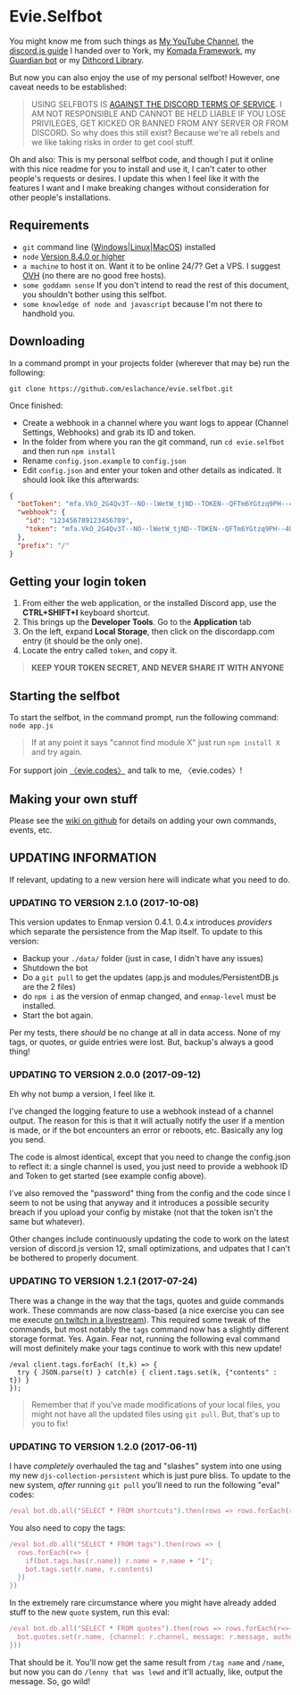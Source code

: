 # Evie.Selfbot

You might know me from such things as [My YouTube Channel](https://www.youtube.com/channel/UCvQubaJPD0D-PSokbd5DAiw), 
the [discord.js guide](https://anidiots.guide/) I handed over to York, my [Komada Framework](http://komada.js.org/), 
my [Guardian bot](https://github.com/eslachance/guardian) or my [Dithcord Library](https://github.com/eslachance/dithcord). 

But now you can also enjoy the use of my personal selfbot! However, one caveat needs to be established:

> USING SELFBOTS IS [AGAINST THE DISCORD TERMS OF SERVICE](https://discordapp.com/developers/docs/topics/oauth2). I AM NOT RESPONSIBLE AND CANNOT BE HELD LIABLE IF YOU LOSE PRIVILEGES, GET KICKED OR BANNED FROM ANY SERVER OR FROM DISCORD.
> So why does this still exist? Because we're all rebels and we like taking risks in order to get cool stuff.

Oh and also: This is my personal selfbot code, and though I put it online with this nice readme 
for you to install and use it, I can't cater to other people's requests or desires. I update
this when I feel like it with the features I want and I make breaking changes without 
consideration for other people's installations.

## Requirements

- `git` command line ([Windows](https://git-scm.com/download/win)|[Linux](https://git-scm.com/book/en/v2/Getting-Started-Installing-Git)|[MacOS](https://git-scm.com/download/mac)) installed
- `node` [Version 8.4.0 or higher](https://nodejs.org)
- `a machine` to host it on. Want it to be online 24/7? Get a VPS. I suggest [OVH](http://ovh.com/) (no there are no good free hosts).
- `some goddamn sense` If you don't intend to read the rest of this document, you shouldn't bother using this selfbot.
- `some knowledge of node and javascript` because I'm not there to handhold you.

## Downloading

In a command prompt in your projects folder (wherever that may be) run the following:

`git clone https://github.com/eslachance/evie.selfbot.git`

Once finished: 

- Create a webhook in a channel where you want logs to appear (Channel Settings, Webhooks) and grab its ID and token.
- In the folder from where you ran the git command, run `cd evie.selfbot` and then run `npm install`
- Rename `config.json.example` to `config.json`
- Edit `config.json` and enter your token and other details as indicated. It should look like this afterwards: 

```json
{
  "botToken": "mfa.VkO_2G4Qv3T--NO--lWetW_tjND--TOKEN--QFTm6YGtzq9PH--4U--tG0",
  "webhook": {
    "id": "123456789123456789",
    "token": "mfa.VkO_2G4Qv3T--NO--lWetW_tjND--TOKEN--QFTm6YGtzq9PH--4U--tG0"
  },
  "prefix": "/"
}
```

## Getting your login token

1. From either the web application, or the installed Discord app, use the **CTRL+SHIFT+I** keyboard shortcut.
2. This brings up the **Developer Tools**. Go to the **Application** tab
3. On the left, expand **Local Storage**, then click on the discordapp.com entry (it should be the only one).
4. Locate the entry called `token`, and copy it.

> **KEEP YOUR TOKEN SECRET, AND NEVER SHARE IT WITH ANYONE**

## Starting the selfbot

To start the selfbot, in the command prompt, run the following command:
`node app.js`

> If at any point it says "cannot find module X" just run `npm install X` and try again.

For support join [〈evie.codes〉](https://discord.gg/PhT8scR) and talk to me, 〈evie.codes〉!

## Making your own stuff

Please see the [wiki on github](https://github.com/eslachance/evie.selfbot/wiki) for details on
adding your own commands, events, etc.

## UPDATING INFORMATION

If relevant, updating to a new version here will indicate what you need to do.

### UPDATING TO VERSION 2.1.0 (2017-10-08)

This version updates to Enmap version 0.4.1. 0.4.x introduces *providers* which 
separate the persistence from the Map itself. To update to this version: 

- Backup your `./data/` folder (just in case, I didn't have any issues)
- Shutdown the bot
- Do a `git pull` to get the updates (app.js and modules/PersistentDB.js are the 2 files)
- do `npm i` as the version of enmap changed, and `enmap-level` must be installed.
- Start the bot again. 

Per my tests, there *should* be no change at all in data access. None of my tags, 
or quotes, or guide entries were lost. But, backup's always a good thing!

### UPDATING TO VERSION 2.0.0 (2017-09-12)

Eh why not bump a version, I feel like it. 

I've changed the logging feature to use a webhook instead of a channel output.
The reason for this is that it will actually notify the user if a mention is made,
or if the bot encounters an error or reboots, etc. Basically any log you send.

The code is almost identical, except that you need to change the config.json to
reflect it: a single channel is used, you just need to provide a webhook ID
and Token to get started (see example config above).

I've also removed the "password" thing from the config and the code since I seem
to not be using that anyway and it introduces a possible security breach if
you upload your config by mistake (not that the token isn't the same but whatever).

Other changes include continuously updating the code to work on the latest version
of discord.js version 12, small optimizations, and udpates that I can't be bothered
to properly document. 


### UPDATING TO VERSION 1.2.1 (2017-07-24)

There was a change in the way that the tags, quotes and guide commands work.
These commands are now class-based (a nice exercise you can see me 
execute [on twitch in a livestream](https://www.twitch.tv/videos/157386582)). 
This required some tweak of the commands, but most notably the `tags` command
now has a slightly different storage format. Yes. Again. 
Fear not, running the following eval command will most definitely make your
tags continue to work with this new update!


```
/eval client.tags.forEach( (t,k) => {
  try { JSON.parse(t) } catch(e) { client.tags.set(k, {"contents" : t}) }
});
```

> Remember that if you've made modifications of your local files, you might
not have all the updated files using `git pull`. But, that's up to you to fix!


### UPDATING TO VERSION 1.2.0 (2017-06-11)

I have *completely* overhauled the tag and "slashes" system into one using
my new `djs-collection-persistent` which is just pure bliss. To update to the new
system, *after* running `git pull` you'll need to run the following "eval" codes:

```js
/eval bot.db.all("SELECT * FROM shortcuts").then(rows => rows.forEach(r=>bot.tags.set(r.name, r.contents)))
```

You also need to copy the tags: 

```js
/eval bot.db.all("SELECT * FROM tags").then(rows => {
  rows.forEach(r=> {
    if(bot.tags.has(r.name)) r.name = r.name + "1";
    bot.tags.set(r.name, r.contents)
  })
})
```

In the extremely rare circumstance where you might have already added stuff to
the new `quote` system, run this eval: 

```js
/eval bot.db.all("SELECT * FROM quotes").then(rows => rows.forEach(r=>{
  bot.quotes.set(r.name, {channel: r.channel, message: r.message, author: r.author, embed : r.embed})
}))
```

That should be it. You'll now get the same result from `/tag name` and `/name`, 
but now you can do `/lenny that was lewd` and it'll actually, like, output the
message. So, go wild!
